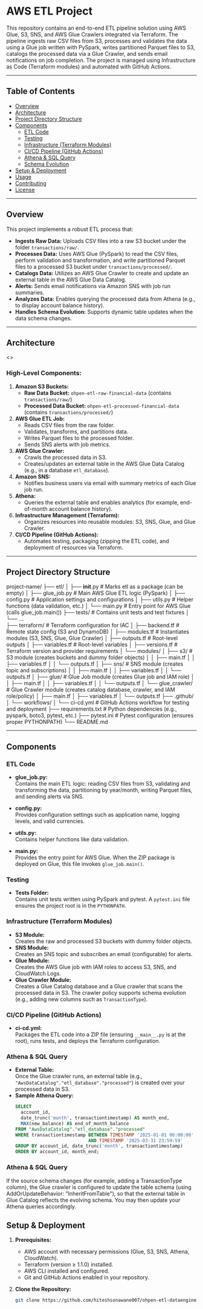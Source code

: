 # AWS ETL Project

This repository contains an end-to-end ETL pipeline solution using AWS Glue, S3, SNS, and AWS Glue Crawlers integrated via Terraform. The pipeline ingests raw CSV files from S3, processes and validates the data using a Glue job written with PySpark, writes partitioned Parquet files to S3, catalogs the processed data via a Glue Crawler, and sends email notifications on job completion. The project is managed using Infrastructure as Code (Terraform modules) and automated with GitHub Actions.

---

## Table of Contents

- [Overview](#overview)
- [Architecture](#architecture)
- [Project Directory Structure](#project-directory-structure)
- [Components](#components)
  - [ETL Code](#etl-code)
  - [Testing](#testing)
  - [Infrastructure (Terraform Modules)](#infrastructure-terraform-modules)
  - [CI/CD Pipeline (GitHub Actions)](#cicd-pipeline-github-actions)
  - [Athena & SQL Query](#athena--sql-query)
  - [Schema Evolution](#schema-evolution)
- [Setup & Deployment](#setup--deployment)
- [Usage](#usage)
- [Contributing](#contributing)
- [License](#license)

---

## Overview

This project implements a robust ETL process that:
- **Ingests Raw Data:** Uploads CSV files into a raw S3 bucket under the folder `transactions/raw/`.
- **Processes Data:** Uses AWS Glue (PySpark) to read the CSV files, perform validation and transformation, and write partitioned Parquet files to a processed S3 bucket under `transactions/processed/`.
- **Catalogs Data:** Utilizes an AWS Glue Crawler to create and update an external table in the AWS Glue Data Catalog.
- **Alerts:** Sends email notifications via Amazon SNS with job run summaries.
- **Analyzes Data:** Enables querying the processed data from Athena (e.g., to display account balance history).
- **Handles Schema Evolution:** Supports dynamic table updates when the data schema changes.

---

## Architecture

<<Diagram here: Architecture Diagram>>

### High-Level Components:
1. **Amazon S3 Buckets:**
   - **Raw Data Bucket:** `ohpen-etl-raw-financial-data` (contains `transactions/raw/`)
   - **Processed Data Bucket:** `ohpen-etl-processed-financial-data` (contains `transactions/processed/`)
2. **AWS Glue ETL Job:**
   - Reads CSV files from the raw folder.
   - Validates, transforms, and partitions data.
   - Writes Parquet files to the processed folder.
   - Sends SNS alerts with job metrics.
3. **AWS Glue Crawler:**
   - Crawls the processed data in S3.
   - Creates/updates an external table in the AWS Glue Data Catalog (e.g., in a database `etl_database`).
4. **Amazon SNS:**
   - Notifies business users via email with summary metrics of each Glue job run.
5. **Athena:**
   - Queries the external table and enables analytics (for example, end-of-month account balance history).
6. **Infrastructure Management (Terraform):**
   - Organizes resources into reusable modules: S3, SNS, Glue, and Glue Crawler.
7. **CI/CD Pipeline (GitHub Actions):**
   - Automates testing, packaging (zipping the ETL code), and deployment of resources via Terraform.

---

## Project Directory Structure

project-name/
├── etl/
│   ├── __init__.py                # Marks etl as a package (can be empty)
│   ├── glue_job.py                # Main AWS Glue ETL logic (PySpark)
│   ├── config.py                  # Application settings and configurations
│   ├── utils.py                   # Helper functions (data validation, etc.)
│   └── main.py                    # Entry point for AWS Glue (calls glue_job.main())
├── tests/                         # Contains unit tests and test fixtures
│   └── ...                        
├── terraform/                     # Terraform configuration for IAC
│   ├── backend.tf                 # Remote state config (S3 and DynamoDB)
│   ├── modules.tf                 # Instantiates modules (S3, SNS, Glue, Glue Crawler)
│   ├── outputs.tf                 # Root-level outputs
│   ├── variables.tf               # Root-level variables
│   ├── versions.tf                # Terraform version and provider requirements
│   └── modules/
│       ├── s3/                    # S3 module (creates buckets and dummy folder objects)
│       │   ├── main.tf
│       │   ├── variables.tf
│       │   └── outputs.tf
│       ├── sns/                   # SNS module (creates topic and subscriptions)
│       │   ├── main.tf
│       │   ├── variables.tf
│       │   └── outputs.tf
│       ├── glue/                  # Glue Job module (creates Glue job and IAM role)
│       │   ├── main.tf
│       │   ├── variables.tf
│       │   └── outputs.tf
│       └── glue_crawler/          # Glue Crawler module (creates catalog database, crawler, and IAM role/policy)
│           ├── main.tf
│           ├── variables.tf
│           └── outputs.tf
├── .github/
│   └── workflows/
│       └── ci-cd.yml              # GitHub Actions workflow for testing and deployment
├── requirements.txt               # Python dependencies (e.g., pyspark, boto3, pytest, etc.)
├── pytest.ini                     # Pytest configuration (ensures proper PYTHONPATH)
└── README.md



---

## Components

### ETL Code

- **glue_job.py:**  
  Contains the main ETL logic: reading CSV files from S3, validating and transforming the data, partitioning by year/month, writing Parquet files, and sending alerts via SNS.

- **config.py:**  
  Provides configuration settings such as application name, logging levels, and valid currencies.

- **utils.py:**  
  Contains helper functions like data validation.

- **__main__.py:**  
  Provides the entry point for AWS Glue. When the ZIP package is deployed on Glue, this file invokes `glue_job.main()`.

### Testing

- **Tests Folder:**  
  Contains unit tests written using PySpark and pytest. A `pytest.ini` file ensures the project root is in the `PYTHONPATH`.

### Infrastructure (Terraform Modules)

- **S3 Module:**  
  Creates the raw and processed S3 buckets with dummy folder objects.
- **SNS Module:**  
  Creates an SNS topic and subscribes an email (configurable) for alerts.
- **Glue Module:**  
  Creates the AWS Glue job with IAM roles to access S3, SNS, and CloudWatch Logs.
- **Glue Crawler Module:**  
  Creates a Glue Catalog database and a Glue crawler that scans the processed data in S3. The crawler policy supports schema evolution (e.g., adding new columns such as `TransactionType`).

### CI/CD Pipeline (GitHub Actions)

- **ci-cd.yml:**  
  Packages the ETL code into a ZIP file (ensuring `__main__.py` is at the root), runs tests, and deploys the Terraform configuration.

### Athena & SQL Query

- **External Table:**  
  Once the Glue crawler runs, an external table (e.g., `"AwsDataCatalog"."etl_database"."processed"`) is created over your processed data in S3.
- **Sample Athena Query:**  
  ```sql
  SELECT 
    account_id,
    date_trunc('month', transactiontimestamp) AS month_end,
    MAX(new_balance) AS end_of_month_balance
  FROM "AwsDataCatalog"."etl_database"."processed"
  WHERE transactiontimestamp BETWEEN TIMESTAMP '2025-01-01 00:00:00'
                             AND TIMESTAMP '2025-03-31 23:59:59'
  GROUP BY account_id, date_trunc('month', transactiontimestamp)
  ORDER BY account_id, month_end;

### Athena & SQL Query
If the source schema changes (for example, adding a TransactionType column), the Glue crawler is configured to update the table schema (using AddOrUpdateBehavior: "InheritFromTable"), so that the external table in Glue Catalog reflects the evolving schema. You may then update your Athena queries accordingly.

## Setup & Deployment

1. **Prerequisites:**
   - AWS account with necessary permissions (Glue, S3, SNS, Athena, CloudWatch).
   - Terraform (version ≥ 1.1.0) installed.
   - AWS CLI installed and configured.
   - Git and GitHub Actions enabled in your repository.

2. **Clone the Repository:**
   ```bash
   git clone https://github.com/hiteshsonawane007/ohpen-etl-dataengineering.git
